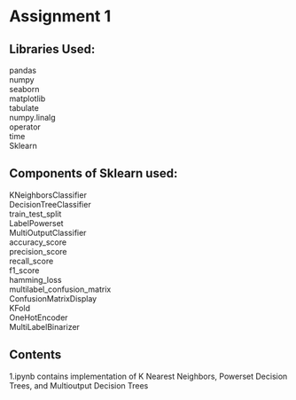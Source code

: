 # Assignment 1

## Libraries Used:
pandas <br>
numpy<br>
seaborn<br>
matplotlib<br>
tabulate<br>
numpy.linalg<br>
operator<br>
time<br>
Sklearn<br>

## Components of Sklearn used:
KNeighborsClassifier<br>
DecisionTreeClassifier<br>
train_test_split<br>
LabelPowerset<br>
MultiOutputClassifier<br>
accuracy_score<br>
precision_score<br>
recall_score<br>
f1_score<br>
hamming_loss<br>
multilabel_confusion_matrix<br>
ConfusionMatrixDisplay<br>
KFold<br>
OneHotEncoder<br>
MultiLabelBinarizer<br>

## Contents
1.ipynb contains implementation of K Nearest Neighbors, Powerset Decision Trees, and Multioutput Decision Trees

